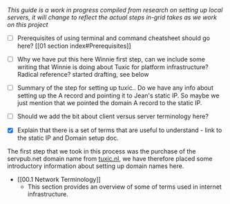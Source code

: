 
_This guide is a work in progress compiled from research on setting up local servers, it will change to reflect the actual steps in-grid takes as we work on this project_

- [ ] Prerequisites of using terminal and command cheatsheet should go here? [[01 section index#Prerequisites]]


- [ ] Why we have put this here Winnie first step, can we include some writing that Winnie is doing about Tuxic for platform infrastructure? Radical reference? started drafting, see below
- [ ] Summary of the step for setting up tuxic.. Do we have any info about setting up the A record and pointing it to Jean's static IP. So maybe we just mention that we pointed the domain A record to the static IP. 
- [ ] Should we add the bit about client versus server terminology here? 
- [x] Explain that there is a set of terms that are useful to understand - link to the static IP and Domain setup doc. 

The first step that we took in this process was the purchase of the servpub.net domain name from [tuxic.nl](https://tuxic.nl/), we have therefore placed some introductory information about setting up domain names here.

- [[00.1 Network Terminology]] 
	- This section provides an overview of some of terms used in internet infrastructure.